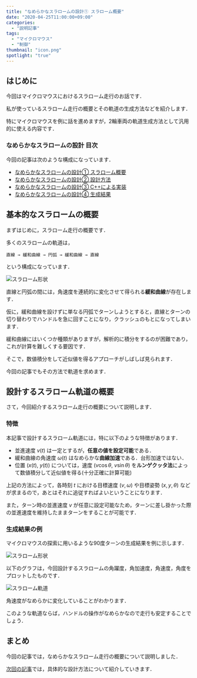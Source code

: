 ```yaml
---
title: "なめらかなスラロームの設計① スラローム概要"
date: "2020-04-25T11:00:00+09:00"
categories:
  - "説明記事"
tags:
  - "マイクロマウス"
  - "制御"
thumbnail: "icon.png"
spotlight: "true"
---
```


## はじめに

今回はマイクロマウスにおけるスラローム走行のお話です．

私が使っているスラローム走行の概要とその軌道の生成方法などを紹介します．

特にマイクロマウスを例に話を進めますが，2輪車両の軌道生成方法として汎用的に使える内容です．

<!--more-->

### なめらかなスラロームの設計 目次

今回の記事は次のような構成になっています．

- [なめらかなスラロームの設計① スラローム概要](/posts/2020-04-25-slalom-trajectory-1/)
- [なめらかなスラロームの設計② 設計方法](/posts/2020-04-25-slalom-trajectory-2/)
- [なめらかなスラロームの設計③ C++による実装](/posts/2020-04-25-slalom-trajectory-3/)
- [なめらかなスラロームの設計④ 生成結果](/posts/2020-04-25-slalom-trajectory-4/)

## 基本的なスラロームの概要

まずはじめに，スラローム走行の概要です．

多くのスラロームの軌道は，

    直線 → 緩和曲線 → 円弧 → 緩和曲線 → 直線

という構成になっています．

![スラローム形状](slalom_xy.svg)

直線と円弧の間には，角速度を連続的に変化させて得られる**緩和曲線**が存在します．

仮に，緩和曲線を設けずに単なる円弧でターンしようとすると，直線とターンの切り替わりでハンドルを急に回すことになり，クラッシュのもとになってしまいます．

緩和曲線にはいくつか種類がありますが，解析的に積分をするのが困難であり，これが計算を難しくする要因です．

そこで，数値積分をして近似値を得るアプローチがしばしば見られます．

今回の記事でもその方法で軌道を求めます．

## 設計するスラローム軌道の概要

さて，今回紹介するスラローム走行の概要について説明します．

### 特徴

本記事で設計するスラローム軌道には，特に以下のような特徴があります．

- 並進速度 $v(t)$ は一定とするが，**任意の値を設定可能**である．
- 緩和曲線の角速度 $\omega(t)$ はなめらかな**曲線加速**である．台形加速ではない．
- 位置 $(x(t),~y(t))$ については，速度 $(v\cos\theta,~v\sin\theta)$ を**ルンゲクッタ法**によって数値積分して近似値を得る(十分正確に計算可能)

上記の方法によって，各時刻 $t$ における目標速度 $(v,\omega)$ や目標姿勢 $(x,y,\theta)$ などが求まるので，あとはそれに追従すればよいということになります．

また，ターン時の並進速度 $v$ が任意に設定可能なため，ターンに差し掛かった際の並進速度を維持したままターンをすることが可能です．

### 生成結果の例

マイクロマウスの探索に用いるような90度ターンの生成結果を例に示します．

![スラローム形状](slalom_xy.svg)

以下のグラフは，今回設計するスラロームの角躍度，角加速度，角速度，角度をプロットしたものです．

![スラローム軌道](slalom_t.svg)

角速度がなめらかに変化していることがわかります．

このような軌道ならば，ハンドルの操作がなめらかなので走行も安定することでしょう．

## まとめ

今回の記事では，なめらかなスラローム走行の概要について説明しました．

[次回の記事](/posts/2020-04-25-slalom-trajectory-2/)では，具体的な設計方法について紹介していきます．

<script type="text/x-mathjax-config">
    MathJax.Hub.Config({tex2jax: {inlineMath: [['$','$'], ['\\(','\\)']]}});
</script>
